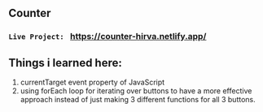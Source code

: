 ## Counter

### `Live Project: ` https://counter-hirva.netlify.app/

## Things i learned here:
1. currentTarget event property of JavaScript
2. using forEach loop for iterating over buttons to have a more effective approach instead of just making 3 different functions for all 3 buttons. 